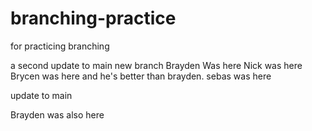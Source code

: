 # branching-practice
for practicing branching

a second update to main
new branch
Brayden Was here
Nick was here
Brycen was here and he's better than brayden.
sebas was here


update to main

Brayden was also here